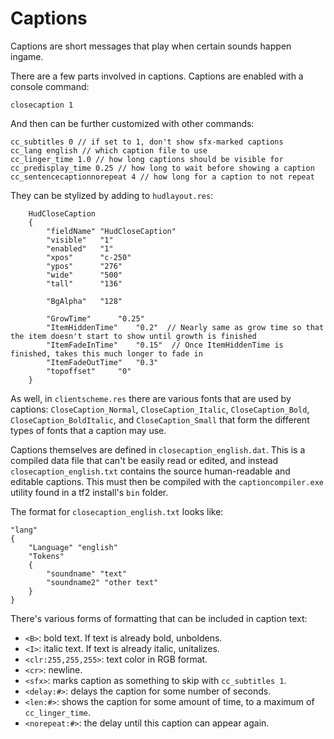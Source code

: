 # Captions

Captions are short messages that play when certain sounds happen ingame.

There are a few parts involved in captions. Captions are enabled with a console command:

```
closecaption 1
```

And then can be further customized with other commands:

```
cc_subtitles 0 // if set to 1, don't show sfx-marked captions
cc_lang english // which caption file to use
cc_linger_time 1.0 // how long captions should be visible for
cc_predisplay_time 0.25 // how long to wait before showing a caption
cc_sentencecaptionnorepeat 4 // how long for a caption to not repeat
```

They can be stylized by adding to `hudlayout.res`:

```
	HudCloseCaption
	{
		"fieldName" "HudCloseCaption"
		"visible"	"1"
		"enabled"	"1"
		"xpos"		"c-250"
		"ypos"		"276"
		"wide"		"500"
		"tall"		"136"

		"BgAlpha"	"128"

		"GrowTime"		"0.25"
		"ItemHiddenTime"	"0.2"  // Nearly same as grow time so that the item doesn't start to show until growth is finished
		"ItemFadeInTime"	"0.15"	// Once ItemHiddenTime is finished, takes this much longer to fade in
		"ItemFadeOutTime"	"0.3"
		"topoffset"		"0"
	}
```

As well, in `clientscheme.res` there are various fonts that are used by captions: `CloseCaption_Normal`, `CloseCaption_Italic`, `CloseCaption_Bold`, `CloseCaption_BoldItalic`, and `CloseCaption_Small` that form the different types of fonts that a caption may use.

Captions themselves are defined in `closecaption_english.dat`. This is a compiled data file that can't be easily read or edited, and instead `closecaption_english.txt` contains the source human-readable and editable captions. This must then be compiled with the `captioncompiler.exe` utility found in a tf2 install's `bin` folder.

The format for `closecaption_english.txt` looks like:

```
"lang"
{ 
	"Language" "english" 
	"Tokens" 
	{
		"soundname" "text"
		"soundname2" "other text"
	}
}
```

There's various forms of formatting that can be included in caption text:

- `<B>`: bold text. If text is already bold, unboldens.
- `<I>`: italic text. If text is already italic, unitalizes.
- `<clr:255,255,255>`: text color in RGB format.
- `<cr>`: newline.
- `<sfx>`: marks caption as something to skip with `cc_subtitles 1`.
- `<delay:#>`: delays the caption for some number of seconds.
- `<len:#>`: shows the caption for some amount of time, to a maximum of `cc_linger_time`.
- `<norepeat:#>`: the delay until this caption can appear again.

